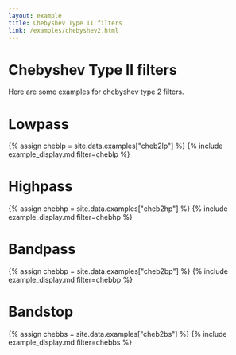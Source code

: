 ```yaml
---
layout: example
title: Chebyshev Type II filters
link: /examples/chebyshev2.html
---
```


# Chebyshev Type II filters

Here are some examples for chebyshev type 2 filters.

# Lowpass

{% assign cheblp = site.data.examples["cheb2lp"] %}
{% include example_display.md filter=cheblp %}


# Highpass

{% assign chebhp = site.data.examples["cheb2hp"] %}
{% include example_display.md filter=chebhp %}

# Bandpass

{% assign chebbp = site.data.examples["cheb2bp"] %}
{% include example_display.md filter=chebbp %}

# Bandstop

{% assign chebbs = site.data.examples["cheb2bs"] %}
{% include example_display.md filter=chebbs %}
